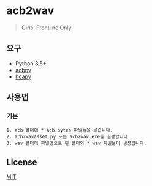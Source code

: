 # acb2wav
> Girls' Frontline Only

## 요구
* Python 3.5+
* [acbpy](https://github.com/Destrapier/acbpy)
* [hcapy](https://github.com/Destrapier/hcapy)

## 사용법
### 기본
```
1. acb 폴더에 *.acb.bytes 파일들을 넣습니다.
2. acb2wavasset.py 또는 acb2wav.exe를 실행합니다.
3. wav 폴더에 파일명으로 된 폴더와 *.wav 파일들이 생성됩니다.
```

## License
[MIT](https://github.com/KOZ39/acb2wav/blob/master/LICENSE)
